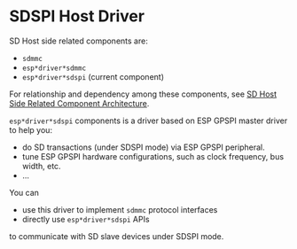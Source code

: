 # SDSPI Host Driver

SD Host side related components are:
- `sdmmc`
- `esp*driver*sdmmc`
- `esp*driver*sdspi` (current component)

For relationship and dependency among these components, see [SD Host Side Related Component Architecture](../sdmmc/README.md).

`esp*driver*sdspi` components is a driver based on ESP GPSPI master driver to help you:
- do SD transactions (under SDSPI mode) via ESP GPSPI peripheral.
- tune ESP GPSPI hardware configurations, such as clock frequency, bus width, etc.
- ...

You can
- use this driver to implement `sdmmc` protocol interfaces
- directly use `esp*driver*sdspi` APIs

to communicate with SD slave devices under SDSPI mode.
